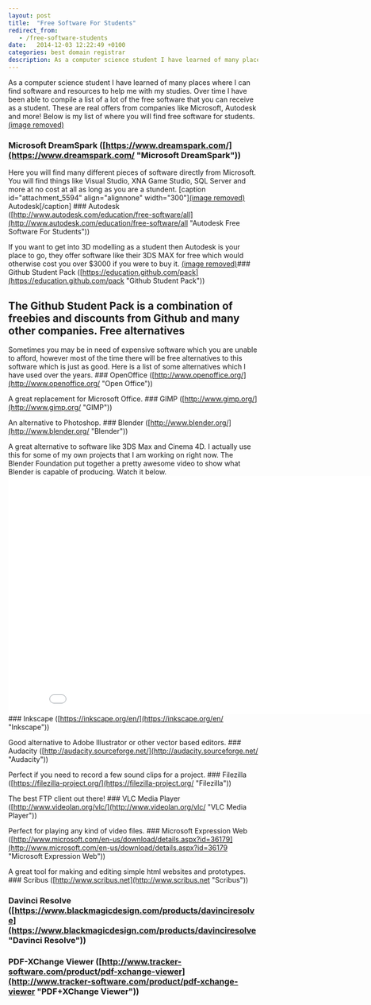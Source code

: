 ```yaml
---
layout: post
title:  "Free Software For Students"
redirect_from:
   - /free-software-students
date:   2014-12-03 12:22:49 +0100
categories: best domain registrar
description: As a computer science student I have learned of many places where I can find software and resources to help me with my studies. Over time I have been...
---
```


As a computer science student I have learned of many places where I can find software and resources to help me with my studies. Over time I have been able to compile a list of a lot of the free software that you can receive as a student. These are real offers from companies like Microsoft, Autodesk and more! Below is my list of where you will find free software for students. [(image removed)](https://www.dreamspark.com/ "Microsoft DreamSpark")

### Microsoft DreamSpark ([https://www.dreamspark.com/](https://www.dreamspark.com/ "Microsoft DreamSpark"))

 Here you will find many different pieces of software directly from Microsoft. You will find things like Visual Studio, XNA Game Studio, SQL Server and more at no cost at all as long as you are a stundent. \[caption id="attachment\_5594" align="alignnone" width="300"\][(image removed)](http://www.autodesk.com/education/free-software/all "Autodesk Free Software For Students") Autodesk\[/caption\] ### Autodesk ([http://www.autodesk.com/education/free-software/all](http://www.autodesk.com/education/free-software/all "Autodesk Free Software For Students"))

 If you want to get into 3D modelling as a student then Autodesk is your place to go, they offer software like their 3DS MAX for free which would otherwise cost you over $3000 if you were to buy it. [(image removed)](https://education.github.com/pack "Github Student Pack")### Github Student Pack ([https://education.github.com/pack](https://education.github.com/pack "Github Student Pack"))

 The Github Student Pack is a combination of freebies and discounts from Github and many other companies. Free alternatives
-----------------

 Sometimes you may be in need of expensive software which you are unable to afford, however most of the time there will be free alternatives to this software which is just as good. Here is a list of some alternatives which I have used over the years. ### OpenOffice ([http://www.openoffice.org/](http://www.openoffice.org/ "Open Office"))

 A great replacement for Microsoft Office. ### GIMP ([http://www.gimp.org/](http://www.gimp.org/ "GIMP"))

 An alternative to Photoshop. ### Blender ([http://www.blender.org/](http://www.blender.org/ "Blender"))

 A great alternative to software like 3DS Max and Cinema 4D. I actually use this for some of my own projects that I am working on right now. The Blender Foundation put together a pretty awesome video to show what Blender is capable of producing. Watch it below. <iframe allowfullscreen="allowfullscreen" frameborder="0" height="480" src="//www.youtube.com/embed/Vpg9yizPP_g" width="853"></iframe>### Inkscape ([https://inkscape.org/en/](https://inkscape.org/en/ "Inkscape"))

 Good alternative to Adobe Illustrator or other vector based editors. ### Audacity ([http://audacity.sourceforge.net/](http://audacity.sourceforge.net/ "Audacity"))

 Perfect if you need to record a few sound clips for a project. ### Filezilla ([https://filezilla-project.org/](https://filezilla-project.org/ "Filezilla"))

 The best FTP client out there! ### VLC Media Player ([http://www.videolan.org/vlc/](http://www.videolan.org/vlc/ "VLC Media Player"))

 Perfect for playing any kind of video files. ### Microsoft Expression Web ([http://www.microsoft.com/en-us/download/details.aspx?id=36179](http://www.microsoft.com/en-us/download/details.aspx?id=36179 "Microsoft Expression Web"))

 A great tool for making and editing simple html websites and prototypes. ### Scribus ([http://www.scribus.net](http://www.scribus.net "Scribus"))

### Davinci Resolve ([https://www.blackmagicdesign.com/products/davinciresolve](https://www.blackmagicdesign.com/products/davinciresolve "Davinci Resolve"))

### PDF-XChange Viewer ([http://www.tracker-software.com/product/pdf-xchange-viewer](http://www.tracker-software.com/product/pdf-xchange-viewer "PDF+XChange Viewer"))